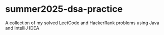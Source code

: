 # summer2025-dsa-practice
A collection of my solved LeetCode and HackerRank problems using Java and IntelliJ IDEA
